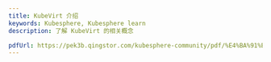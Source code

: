 ```yaml
---
title: KubeVirt 介绍
keywords: Kubesphere, Kubesphere learn
description: 了解 KubeVirt 的相关概念

pdfUrl: https://pek3b.qingstor.com/kubesphere-community/pdf/%E4%BA%91%E5%8E%9F%E7%94%9F%E5%AE%9E%E6%88%98/KubeVirt%20%E8%99%9A%E6%8B%9F%E6%9C%BA%E8%B4%9F%E8%BD%BD%E7%AE%A1%E7%90%86-Kubevirt%E4%BB%8B%E7%BB%8D.pdf
---
```

